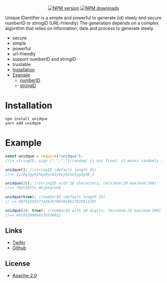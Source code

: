 <div align="center">
<br>
 <a href="https://www.npmjs.com/package/unidque"><img src="https://img.shields.io/npm/v/unidque.svg?style=for-the-badge" alt="NPM version" /></a>
 <a href="https://www.npmjs.com/package/unidque"><img src="https://img.shields.io/npm/dt/unidque.svg?maxAge=3600&style=for-the-badge" alt="NPM downloads" /></a>
  </p>
</div>

Unique IDentifier is a simple and powerful to generate (id) steely and secure numberID or stringID (URL-friendly)
The generation depends on a complex algorithm that relies on information, date and process to generate steely.

- secure
- simple
- powerful
- url-friendly
- support numberID and stringID
- trustable
- [Installation](#installation)
- [Example](#example)
  - [numberID](#example)
  - [stringID](#example)

# **Installation**

```sh-session
npm install unidque
yarn add unidque
```

# **Example**

```js
const unidque = require("unidque");
//in stringID, sign [".","_"][random] is not fixed, it moves randomly in the string to make it more secure

unidque(); //stringID (default length 35)
//=> IyJ0g7gy92hwy0yz6IyVzyh2aVIyg3yXA_J

unidque(20); //stringID with 20 characters, (minimum:20 maximum:200)
//=> f02Y10Y7v.9Kj6kqYvK6

unidque(true); //numberID (default length 35)
// => 80743258371438287065918637835813207

unidque(20, true); //numberID with 20 digits, (minimum:20 maximum:200)
//=> 64195268060178376012
```

## Links

- [Twiter](https://twitter.com/onlyarth)
- [Github](https://github.com/4i8)

## License

- [Apache-2.0](https://www.apache.org/licenses/LICENSE-2.0)
